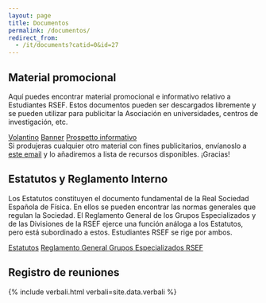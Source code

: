 ```yaml
---
layout: page
title: Documentos
permalink: /documentos/
redirect_from:
  - /it/documents?catid=0&id=27
---
```


## Material promocional

Aquí puedes encontrar material promocional e informativo relativo a Estudiantes RSEF. Estos documentos pueden ser descargados libremente y se pueden utilizar para publicitar la Asociación en universidades, centros de investigación, etc.

<div class="collection">
  <a href="" class="collection-item">Volantino</a>
  <a href="" class="collection-item">Banner</a>
  <a href="" class="collection-item">Prospetto informativo</a>
</div>
Si produjeras cualquier otro material con fines publicitarios, envíanoslo a <a href="mailto:esecutivo@rsef.es">este email</a> y lo añadiremos a lista de recursos disponibles. ¡Gracias!


## Estatutos y Reglamento Interno

Los Estatutos constituyen el documento fundamental de la Real Sociedad Española de Física. En ellos se pueden encontrar las normas generales que regulan la Sociedad. El Reglamento General de los Grupos Especializados y de las Divisiones de la RSEF ejerce una función análoga a los Estatutos, pero está subordinado a estos. Estudiantes RSEF se rige por ambos.

<div class="collection">
  <a href="http://rsef.es/images/Fisica/2018ESTATUTOSRSEF_JGO4-V-2018.pdf"  class="collection-item">Estatutos</a>
  <a href="http://rsef.es/images/Fisica/ReglamentoGralGEsDiv.pdf"  class="collection-item">Reglamento General Grupos Especializados RSEF</a>

<!--  <a href="https://drive.google.com/open?id=0ByP8eMO0MEyVbTlYaFZRdUNXaHc" class="collection-item">Acta Fundacional</a> -->
</div>

## Registro de reuniones

{% include verbali.html verbali=site.data.verbali %}

